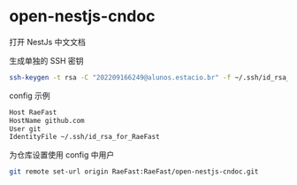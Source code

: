 # open-nestjs-cndoc

打开 NestJs 中文文档

生成单独的 SSH 密钥

```bash
ssh-keygen -t rsa -C "202209166249@alunos.estacio.br" -f ~/.ssh/id_rsa_for_RaeFast
```

config 示例

```bash
Host RaeFast
HostName github.com
User git
IdentityFile ~/.ssh/id_rsa_for_RaeFast
```

为仓库设置使用 config 中用户

```bash
git remote set-url origin RaeFast:RaeFast/open-nestjs-cndoc.git
```
